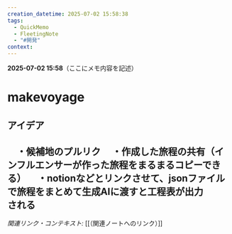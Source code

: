 ```yaml
---
creation_datetime: 2025-07-02 15:58:38
tags:
  - QuickMemo
  - FleetingNote
  - "#開発"
context:
---
```


**2025-07-02 15:58**（ここにメモ内容を記述）

# makevoyage

## アイデア
　・候補地のプルリク
　**・作成した旅程の共有（インフルエンサーが作った旅程をまるまるコピーできる）**
　・notionなどとリンクさせて、jsonファイルで旅程をまとめて生成AIに渡すと工程表が出力　　される
　
---

*関連リンク・コンテキスト:* [[（関連ノートへのリンク）]]